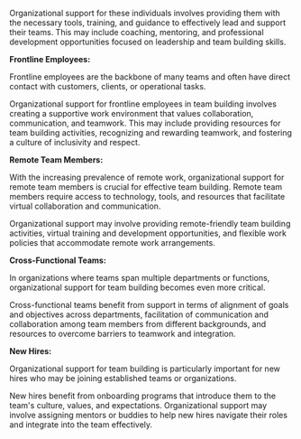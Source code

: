Organizational support for these individuals involves providing them with the necessary tools, training, and guidance to effectively lead and support their teams. This may include coaching, mentoring, and professional development opportunities focused on leadership and team building skills.

**Frontline Employees:** 

Frontline employees are the backbone of many teams and often have direct contact with customers, clients, or operational tasks.

Organizational support for frontline employees in team building involves creating a supportive work environment that values collaboration, communication, and teamwork. This may include providing resources for team building activities, recognizing and rewarding teamwork, and fostering a culture of inclusivity and respect.

**Remote Team Members:**

With the increasing prevalence of remote work, organizational support for remote team members is crucial for effective team building. Remote team members require access to technology, tools, and resources that facilitate virtual collaboration and communication. 

Organizational support may involve providing remote-friendly team building activities, virtual training and development opportunities, and flexible work policies that accommodate remote work arrangements.

**Cross-Functional Teams:**

In organizations where teams span multiple departments or functions, organizational support for team building becomes even more critical. 

Cross-functional teams benefit from support in terms of alignment of goals and objectives across departments, facilitation of communication and collaboration among team members from different backgrounds, and resources to overcome barriers to teamwork and integration.

**New Hires:**

Organizational support for team building is particularly important for new hires who may be joining established teams or organizations. 

New hires benefit from onboarding programs that introduce them to the team's culture, values, and expectations. Organizational support may involve assigning mentors or buddies to help new hires navigate their roles and integrate into the team effectively.